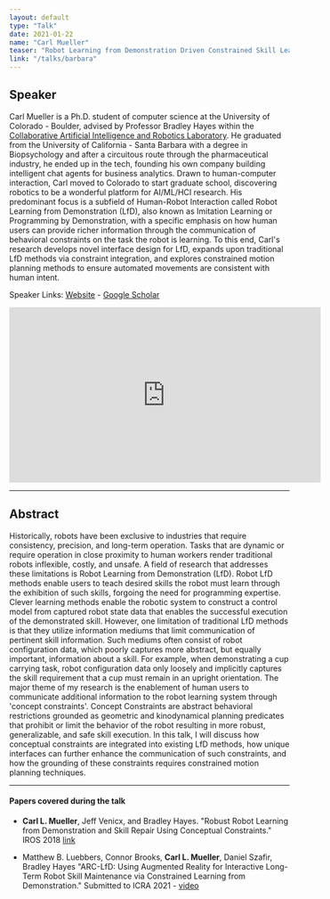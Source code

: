 ```yaml
---
layout: default
type: "Talk"
date: 2021-01-22
name: "Carl Mueller"
teaser: "Robot Learning from Demonstration Driven Constrained Skill Learning & Motion Planning"
link: "/talks/barbara"
---
```

## Speaker

Carl Mueller is a Ph.D. student of computer science at the University of Colorado - Boulder, advised by Professor Bradley Hayes within the [Collaborative Artificial Intelligence and Robotics Laboratory](www.cairo-lab.com). He graduated from the University of California - Santa Barbara with a degree in Biopsychology and after a circuitous route through the pharmaceutical industry, he ended up in the tech, founding his own company building intelligent chat agents for business analytics. Drawn to human-computer interaction, Carl moved to Colorado to start graduate school, discovering robotics to be a wonderful platform for AI/ML/HCI research. His predominant focus is a subfield of Human-Robot Interaction called Robot Learning from Demonstration (LfD), also known as Imitation Learning or Programming by Demonstration, with a specific emphasis on how human users can provide richer information through the communication of behavioral constraints on the task the robot is learning. To this end, Carl's research develops novel interface design for LfD, expands upon traditional LfD methods via constraint integration, and explores constrained motion planning methods to ensure automated movements are consistent with human intent.


Speaker Links: [Website](https://www.carl-mueller.com/) - [Google Scholar](https://scholar.google.com/citations?user=_-yidrMAAAAJ&hl=en)

<iframe width="560" height="315" src="https://www.youtube.com/embed/0PbUMQcFEUs" frameborder="0" allow="accelerometer; autoplay; clipboard-write; encrypted-media; gyroscope; picture-in-picture" allowfullscreen></iframe>

---

## Abstract
Historically, robots have been exclusive to industries that require consistency, precision, and long-term operation. Tasks that are dynamic or require operation in close proximity to human workers render traditional robots inflexible, costly, and unsafe. A field of research that addresses these limitations is Robot Learning from Demonstration (LfD). Robot LfD methods enable users to teach desired skills the robot must learn through the exhibition of such skills, forgoing the need for programming expertise. Clever learning methods enable the robotic system to construct a control model from captured robot state data that enables the successful execution of the demonstrated skill. However, one limitation of traditional LfD methods is that they utilize information mediums that limit communication of pertinent skill information. Such mediums often consist of robot configuration data, which poorly captures more abstract, but equally important, information about a skill. For example, when demonstrating a cup carrying task, robot configuration data only loosely and implicitly captures the skill requirement that a cup must remain in an upright orientation. The major theme of my research is the enablement of human users to communicate additional information to the robot learning system through 'concept constraints'. Concept Constraints are abstract behavioral restrictions grounded as geometric and kinodynamical planning predicates that prohibit or limit the behavior of the robot resulting in more robust, generalizable, and safe skill execution. In this talk, I will discuss how conceptual constraints are integrated into existing LfD methods, how unique interfaces can further enhance the communication of such constraints, and how the grounding of these constraints requires constrained motion planning techniques.


---

#### Papers covered during the talk
* **Carl L. Mueller**, Jeff Venicx, and Bradley Hayes. "Robust Robot Learning from Demonstration and Skill Repair Using Conceptual Constraints." IROS 2018 [link](http://www.cairo-lab.com/papers/iros18.pdf
)

* Matthew B. Luebbers, Connor Brooks, **Carl L. Mueller**, Daniel Szafir, Bradley Hayes
 "ARC-LfD: Using Augmented Reality for Interactive Long-Term Robot Skill Maintenance via Constrained Learning from Demonstration." Submitted to ICRA 2021 - [video](https://youtu.be/X0H7rszq-QA)

